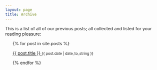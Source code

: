 ```yaml
---
layout: page
title: Archive 
---
```


This is a list of all of our previous posts; all collected and listed for your reading pleasure:

<ul class="related-posts">
    {% for post in site.posts %}
          <p>
          <a href="{{ post.url }}">
            {{ post.title }}
            </a>
            <small>{{ post.date | date_to_string }}</small>
          </p>
    {% endfor %}
</ul>

